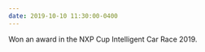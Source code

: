 ```yaml
---
date: 2019-10-10 11:30:00-0400
---
```


Won an award in the NXP Cup Intelligent Car Race 2019.<br>

<!-- <video width="60%" height="auto" controls muted>  
  <source src="assets/vid/race.mp4" type="video/mp4">  
</video> -->